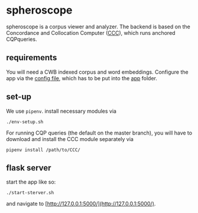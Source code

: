 # spheroscope #
spheroscope is a corpus viewer and analyzer. The backend is based on
the Concordance and Collocation Computer
([CCC](https://gitlab.cs.fau.de/pheinrich/ccc)), which runs anchored
CQPqueries.

## requirements ##
You will need a CWB indexed corpus and word embeddings. Configure the
app via the [config file](app/spheroscope_example.cfg), which has to
be put into the [app](app/) folder.

## set-up ##
We use `pipenv`. install necessary modules via
```
./env-setup.sh
```

For running CQP queries (the default on the master branch), you will
have to download and install the CCC module separately via

```
pipenv install /path/to/CCC/
```

## flask server ##
start the app like so:

```
./start-sterver.sh
```

and navigate to [http://127.0.0.1:5000/](http://127.0.0.1:5000/).
```
